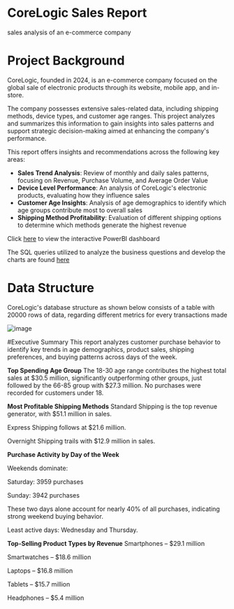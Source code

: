 # CoreLogic Sales Report
sales analysis of an e-commerce company

# Project Background
CoreLogic, founded in 2024, is an e-commerce company focused on the global sale of electronic products through its website, mobile app, and in-store.

The company possesses extensive sales-related data, including shipping methods, device types, and customer age ranges. This project analyzes and summarizes this information to gain insights into sales patterns and support strategic decision-making aimed at enhancing the company's performance.

This report offers insights and recommendations across the following key areas:

- **Sales Trend Analysis**: Review of monthly and daily sales patterns, focusing on Revenue, Purchase Volume, and Average Order Value
- **Device Level Performance**: An analysis of CoreLogic's electronic products, evaluating how they influence sales
- **Customer Age Insights**: Analysis of age demographics to identify which age groups contribute most to overall sales
- **Shipping Method Profitability**: Evaluation of different shipping options to determine which methods generate the highest revenue

Click [here](https://github.com/Gericko93/CoreLogic-Sales-Report/blob/main/CoreLogic%20Sales%20Report.pbix) to view the interactive PowerBI dashboard

The SQL queries utilized to analyze the business questions and develop the charts are found [here](https://github.com/user-attachments/files/19722317/CoreLogic.SQL.queries.docx)

# Data Structure
CoreLogic's database structure as shown below consists of a table with 20000 rows of data, regarding different metrics for every transactions made

![image](https://github.com/user-attachments/assets/018e20ee-0fb4-4a36-93d0-977a163a7d93)

#Executive Summary
This report analyzes customer purchase behavior to identify key trends in age demographics, product sales, shipping preferences, and buying patterns across days of the week.

**Top Spending Age Group**
The 18-30 age range contributes the highest total sales at $30.5 million, significantly outperforming other groups, just followed by the 66-85 group with  $27.3 million.
No purchases were recorded for customers under 18.

**Most Profitable Shipping Methods**
Standard Shipping is the top revenue generator, with $51.1 million in sales.

Express Shipping follows at $21.6 million.

Overnight Shipping trails with $12.9 million in sales.

**Purchase Activity by Day of the Week**

Weekends dominate:

Saturday: 3959 purchases

Sunday: 3942 purchases

These two days alone account for nearly 40% of all purchases, indicating strong weekend buying behavior.

Least active days: Wednesday and Thursday.

**Top-Selling Product Types by Revenue**
Smartphones – $29.1 million

Smartwatches – $18.6 million

Laptops – $16.8 million

Tablets – $15.7 million

Headphones – $5.4 million








